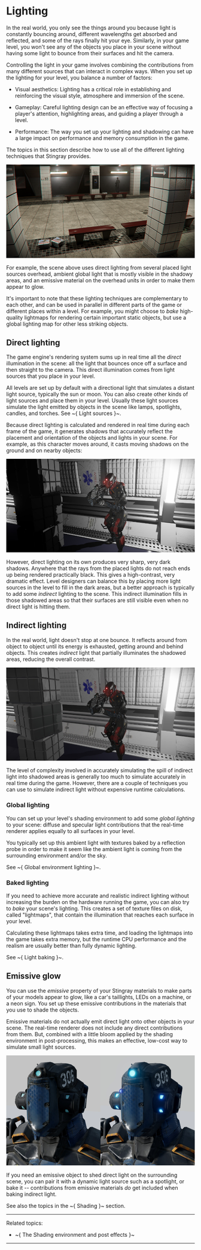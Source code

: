 # Lighting

In the real world, you only see the things around you because light is constantly bouncing around, different wavelengths get absorbed and reflected, and some of the rays finally hit your eye. Similarly, in your game level, you won't see any of the objects you place in your scene without having some light to bounce from their surfaces and hit the camera.

Controlling the light in your game involves combining the contributions from many different sources that can interact in complex ways. When you set up the lighting for your level, you balance a number of factors:

-	Visual aesthetics: Lighting has a critical role in establishing and reinforcing the visual style, atmosphere and immersion of the scene.

-	Gameplay: Careful lighting design can be an effective way of focusing a player's attention, highlighting areas, and guiding a player through a level.

-	Performance: The way you set up your lighting and shadowing can have a large impact on performance and memory consumption in the game.

The topics in this section describe how to use all of the different lighting techniques that Stingray provides.

![Lighting example](../images/lighting_combined.jpg)

For example, the scene above uses direct lighting from several placed light sources overhead, ambient global light that is mostly visible in the shadowy areas, and an emissive material on the overhead units in order to make them appear to glow.

It's important to note that these lighting techniques are complementary to each other, and can be used in parallel in different parts of the game or different places within a level. For example, you might choose to *bake* high-quality lightmaps for rendering certain important static objects, but use a global lighting map for other less striking objects.

## Direct lighting

The game engine's rendering system sums up in real time all the *direct* illumination in the scene: all the light that bounces once off a surface and then straight to the camera. This direct illumination comes from light sources that you place in your level.

All levels are set up by default with a directional light that simulates a distant light source, typically the sun or moon. You can also create other kinds of light sources and place them in your level. Usually these light sources simulate the light emitted by objects in the scene like lamps, spotlights, candles, and torches. See ~{ Light sources }~.

Because direct lighting is calculated and rendered in real time during each frame of the game, it generates shadows that accurately reflect the placement and orientation of the objects and lights in your scene. For example, as this character moves around, it casts moving shadows on the ground and on nearby objects:

![Direct lighting only](../images/lighting_direct_only.jpg)

However, direct lighting on its own produces very sharp, very dark shadows. Anywhere that the rays from the placed lights do not reach ends up being rendered practically black. This gives a high-contrast, very dramatic effect. Level designers can balance this by placing more light sources in the level to fill in the dark areas, but a better approach is typically to add some *indirect* lighting to the scene. This indirect illumination fills in those shadowed areas so that their surfaces are still visible even when no direct light is hitting them.

## Indirect lighting

In the real world, light doesn't stop at one bounce. It reflects around from object to object until its energy is exhausted, getting around and behind objects. This creates *indirect* light that partially illuminates the shadowed areas, reducing the overall contrast.

![Direct and indirect lighting](../images/lighting_with_indirect.jpg)

The level of complexity involved in accurately simulating the spill of indirect light into shadowed areas is generally too much to simulate accurately in real time during the game. However, there are a couple of techniques you can use to simulate indirect light without expensive runtime calculations.

### Global lighting

You can set up your level's shading environment to add some *global lighting* to your scene: diffuse and specular light contributions that the real-time renderer applies equally to all surfaces in your level.

You typically set up this ambient light with textures baked by a reflection probe in order to make it seem like the ambient light is coming from the surrounding environment and/or the sky.

See ~{ Global environment lighting }~.

### Baked lighting

If you need to achieve more accurate and realistic indirect lighting without increasing the burden on the hardware running the game, you can also try to *bake* your scene's lighting. This creates a set of texture files on disk, called "lightmaps", that contain the illumination that reaches each surface in your level.

Calculating these lightmaps takes extra time, and loading the lightmaps into the game takes extra memory, but the runtime CPU performance and the realism are usually better than fully dynamic lighting.

See ~{ Light baking }~.

## Emissive glow

You can use the *emissive* property of your Stingray materials to make parts of your models appear to glow, like a car's taillights, LEDs on a machine, or a neon sign. You set up these emissive contributions in the materials that you use to shade the objects.

Emissive materials do not actually emit direct light onto other objects in your scene. The real-time renderer does not include any direct contributions from them. But, combined with a little bloom applied by the shading environment in post-processing, this makes an effective, low-cost way to simulate small light sources.

![Effect of emissive lights](../images/lighting_emissive_on_off.jpg)

If you need an emissive object to shed direct light on the surrounding scene, you can pair it with a dynamic light source such as a spotlight, or bake it -- contributions from emissive materials *do* get included when baking indirect light.

See also the topics in the ~{ Shading }~ section. <!-- TODO: link to PBS overview -->

---
Related topics:
-	~{ The Shading environment and post effects }~

---
